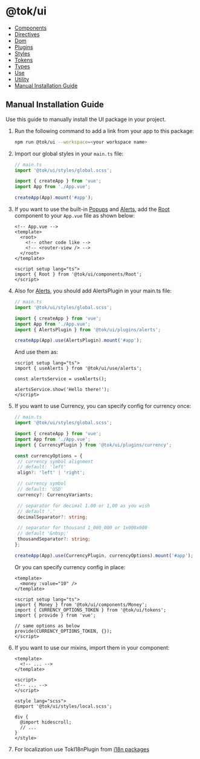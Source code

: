 # @tok/ui

- [Components](./components/README.md)
- [Directives](./directives/README.md)
- [Dom](./dom/README.md)
- [Plugins](./plugins/README.md)
- [Styles](./styles/README.md)
- [Tokens](./tokens/README.md)
- [Types](./types/README.md)
- [Use](./use/README.md)
- [Utility](./utility/README.md)
- [Manual Installation Guide](#manual-installation-guide)

## Manual Installation Guide

Use this guide to manually install the UI package in your project.

1. Run the following command to add a link from your app to this package:

   ```bash
   npm run @tok/ui --workspace=<your workspace name>
   ```

2. Import our global styles in your `main.ts` file:

   ```ts
   // main.ts
   import '@tok/ui/styles/global.scss';

   import { createApp } from 'vue';
   import App from './App.vue';

   createApp(App).mount('#app');
   ```

3. If you want to use the built-in [Popups](./components/Popup/README.md) and [Alerts](./use/alerts/README.md), add the [Root](./components/Root/README.md) component to your `App.vue` file as shown below:

   ```vue
   <!-- App.vue -->
   <template>
     <root>
       <!-- other code like -->
       <!-- <router-view /> -->
     </root>
   </template>

   <script setup lang="ts">
   import { Root } from '@tok/ui/components/Root';
   </script>
   ```

4. Also for [Alerts](./use/alerts/README.md), you should add AlertsPlugin in your main.ts file:

   ```ts
   // main.ts
   import '@tok/ui/styles/global.scss';

   import { createApp } from 'vue';
   import App from './App.vue';
   import { AlertsPlugin } from '@tok/ui/plugins/alerts';

   createApp(App).use(AlertsPlugin).mount('#app');
   ```

   And use them as:

   ```vue
   <script setup lang="ts">
   import { useAlerts } from '@tok/ui/use/alerts';

   const alertsService = useAlerts();

   alertsService.show('Hello there!');
   </script>
   ```

5. If you want to use Currency, you can specify config for currency once:

   ```ts
   // main.ts
   import '@tok/ui/styles/global.scss';

   import { createApp } from 'vue';
   import App from './App.vue';
   import { CurrencyPlugin } from '@tok/ui/plugins/currency';

   const currencyOptions = {
    // currency symbol alignment
    // default: 'left'
    align?: 'left' | 'right';

    // currency symbol
    // default: 'USD'
    currency?: CurrencyVariants;

    // separator for decimal 1.00 or 1,00 as you wish
    // default '.'
    decimalSeparator?: string;

    // separator for thousand 1_000_000 or 1x000x000
    // default '&nbsp;'
    thousandSeparator?: string;
   };

   createApp(App).use(CurrencyPlugin, currencyOptions).mount('#app');
   ```

   Or you can specify currency config in place:

   ```vue
   <template>
     <money :value="10" />
   </template>

   <script setup lang="ts">
   import { Money } from '@tok/ui/components/Money';
   import { CURRENCY_OPTIONS_TOKEN } from '@tok/ui/tokens';
   import { provide } from 'vue';

   // same options as below
   provide(CURRENCY_OPTIONS_TOKEN, {});
   </script>
   ```

6. If you want to use our mixins, import them in your component:

   ```vue
   <template>
     <!-- ... -->
   </template>

   <script>
   <!-- ... -->
   </script>

   <style lang="scss">
   @import '@tok/ui/styles/local.scss';

   div {
     @import hidescroll;
     // ...
   }
   </style>
   ```

7. For localization use TokI18nPlugin from [i18n packages](../i18n/README.md)
